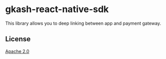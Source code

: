 # gkash-react-native-sdk

This library allows you to deep linking between app and payment gateway.

## License
[Apache 2.0](https://choosealicense.com/licenses/apache-2.0/)
